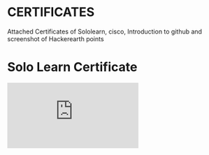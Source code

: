 # CERTIFICATES
Attached Certificates of Sololearn, cisco, Introduction to github and screenshot of Hackerearth points

# Solo Learn Certificate
![Solo_Learn](https://github.com/LOGESHWARANS389/M1_RetailBillingSystem_Application/blob/main/0_Certificates/LogeshwaranS-NDG%20Linux%20Unhatc-certificate%20(1).pdf)
